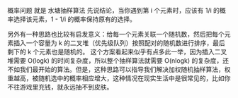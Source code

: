 概率问题 就是 水塘抽样算法
先说结论，当你遇到第 i 个元素时，应该有 1/i 的概率选择该元素，1 - 1/i 的概率保持原有的选择。


另外有一种思路也比较有启发意义：给每一个元素关联一个随机数，然后把每个元素插入一个容量为 k 的二叉堆（优先级队列）按照配对的随机数进行排序，最后剩下的 k 个元素也是随机的。
这个方案看起来似乎有点多此一举，因为插入二叉堆需要 O(logk) 的时间复杂度，所以整个抽样算法就需要 O(nlogk) 的复杂度，还不如我们最开始的算法。但是，这种思路可以指导我们解决加权随机抽样算法，权重越高，被随机选中的概率相应增大，这种情况在现实生活中是很常见的，比如你不往游戏里充钱，就永远抽不到皮肤。